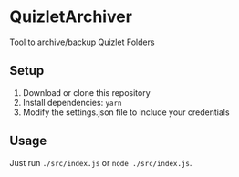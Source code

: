 # QuizletArchiver
Tool to archive/backup Quizlet Folders

## Setup

1. Download or clone this repository
2. Install dependencies: `yarn`
3. Modify the settings.json file to include your credentials

## Usage

Just run `./src/index.js` or `node ./src/index.js`.
